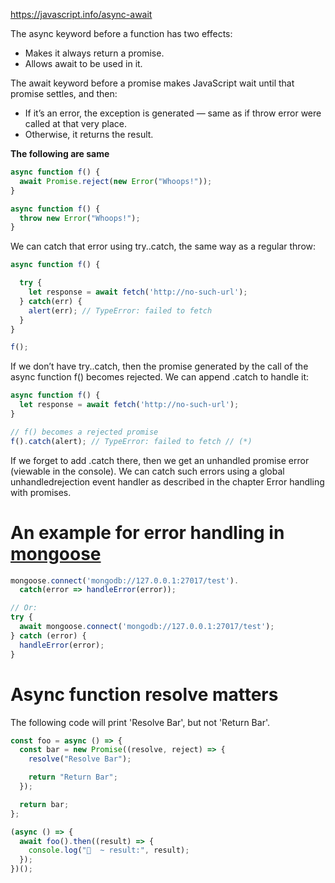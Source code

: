 https://javascript.info/async-await

The async keyword before a function has two effects:

- Makes it always return a promise.
- Allows await to be used in it.

The await keyword before a promise makes JavaScript wait until that promise settles, and then:

- If it’s an error, the exception is generated — same as if throw error were called at that very place.
- Otherwise, it returns the result.

**The following are same**

```ts
async function f() {
  await Promise.reject(new Error("Whoops!"));
}

async function f() {
  throw new Error("Whoops!");
}
```

We can catch that error using try..catch, the same way as a regular throw:

```ts
async function f() {

  try {
    let response = await fetch('http://no-such-url');
  } catch(err) {
    alert(err); // TypeError: failed to fetch
  }
}

f();
```

If we don’t have try..catch, then the promise generated by the call of the async function f() becomes rejected. We can append .catch to handle it:

```ts
async function f() {
  let response = await fetch('http://no-such-url');
}

// f() becomes a rejected promise
f().catch(alert); // TypeError: failed to fetch // (*)
```

If we forget to add .catch there, then we get an unhandled promise error (viewable in the console). We can catch such errors using a global unhandledrejection event handler as described in the chapter Error handling with promises.

# An example for error handling in [mongoose](https://mongoosejs.com/docs/connections.html)

```js
mongoose.connect('mongodb://127.0.0.1:27017/test').
  catch(error => handleError(error));

// Or:
try {
  await mongoose.connect('mongodb://127.0.0.1:27017/test');
} catch (error) {
  handleError(error);
}
```

# Async function resolve matters

The following code will print 'Resolve Bar', but not 'Return Bar'.

```js
const foo = async () => {
  const bar = new Promise((resolve, reject) => {
    resolve("Resolve Bar");

    return "Return Bar";
  });

  return bar;
};

(async () => {
  await foo().then((result) => {
    console.log("🚀  ~ result:", result);
  });
})();
```
